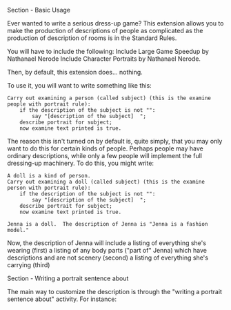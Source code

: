 Section - Basic Usage

Ever wanted to write a serious dress-up game?  This extension allows you to make the production of descriptions of people as complicated as the production of description of rooms is in the Standard Rules.

You will have to include the following:
	Include Large Game Speedup by Nathanael Nerode
	Include Character Portraits by Nathanael Nerode.

Then, by default, this extension does... nothing.

To use it, you will want to write something like this:

	Carry out examining a person (called subject) (this is the examine people with portrait rule):
		if the description of the subject is not "":
			say "[description of the subject]  ";
		describe portrait for subject;
		now examine text printed is true.
		
The reason this isn't turned on by default is, quite simply, that you may only want to do this for certain kinds of people.  Perhaps people may have ordinary descriptions, while only a few people will implement the full dressing-up machinery.  To do this, you might write:

	A doll is a kind of person.
	Carry out examining a doll (called subject) (this is the examine person with portrait rule):
		if the description of the subject is not "":
			say "[description of the subject]  ";
		describe portrait for subject;
		now examine text printed is true.
		
	Jenna is a doll.  The description of Jenna is "Jenna is a fashion model."

Now, the description of Jenna will include
	a listing of everything she's wearing (first)
	a listing of any body parts ("part of" Jenna) which have descriptions and are not scenery (second)
	a listing of everything she's carrying (third)
	
Section - Writing a portrait sentence about

The main way to customize the description is through the "writing a portrait sentence about" activity.  For instance:

	the red dress is a wearable thing.  The description of the red dress is "A shiny, bias-cut, nylon dress in fire-engine red."
	Rule for writing a paragraph about the red dress:
		say "A slinky red dress lies crumpled on the floor.";
	Rule for writing a portrait sentence about the red dress:
		say "[regarding the holder of the red dress][They]['re] wearing a slinky red minidress.";

Note the use of "the holder of the red dress" in the rule.

Section - Changing order of sentences and adding objects

Normally the portrait will include the character's worn items, carried items, and components (body parts).
However, any item which is scenery, or "concealed" (see "deciding the concealed posssessions of" in Writing With Inform) will be omitted.

You can add an item to the portrait by adding a rule like this:
	After choosing notable portrait objects of Jenna:
		set the portrait priority of the magic glow to 5.

"Choosing notable portrait objects" is an activity.  You can use "set the portrait priority" anywhere in this activity, but it's best to use an "after" rule so that the usual rules can activate first (and so that the usual rules won't override your custom rules).

You can change what order portrait sentences are listed in.  Smaller numbers go first:
	set the portrait priority of (object) to 5

By default, clothing is 10, body parts are 20, and carried items are 30.

All portrait sentences will be printed before the "Jenna is also wearing..." sentences.

Section - Suppressing mention of an object in the portrait

Normally any item which is scenery will be omitted.  In addition, any component (body part) without a description will be omitted.

This will delist an otherwise-listed object, preventing it from being described in the character portrait:
	set the portrait priority of (object) to 0

You can do this in the rules for the character:
	Rule for choosing notable portrait objects of Jenna:
		set the portrait priority of the invisible box to 0.

You can do this in the rules for the object as well:
	Before printing a portrait sentence about the invisible box:
		set the portrait priority of the invisible box to 0; [Never mention it]

It doesn't work to set priority to anything greater than 0 in the rules for printing a portrait sentence, however; the priority order is already determined by the time that rule is checked.

If you want to eliminate the automatic listing of body parts:
	The show body parts in portrait rule is not listed in any rulebook.

Section - Rules for listing bunches of items in portrait

You can also override the methods used for listing the items which don't have their own sentences.  We define four activities:

	listing worn items in portrait of something
	listing carried items in portrait of something
	listing body parts in portrait of something
	listing miscellaneous items in portrait of something

Each of these will be called with the appropriate set of items "marked for listing".

The miscellaneous category is strictly for items which are not part of the character and not carried or worn by the character -- so they will only be listed if they were added deliberately by the story author.

The body parts listing may not be what you want because the full name of each body part, by default, will be something like "Jenna's hand".  The easiest way to fix this is to assign a shorter "printed name" to each of the body parts.

Section - Changelog

	1.0.220523 - Update for Inform v 10.1 version numbering
	1/171007 - Fix line breaks
	1/171006 - First version

